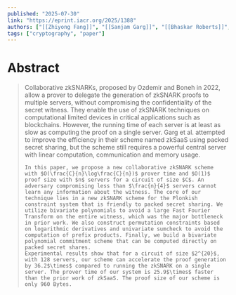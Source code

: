 ```yaml
---
published: "2025-07-30"
link: "https://eprint.iacr.org/2025/1388"
authors: ["[[Zhiyong Fang]]", "[[Sanjam Garg]]", "[[Bhaskar Roberts]]", "[[Wenxuan Wu]]", "[[Yupeng Zhang]]"]
tags: ["cryptography", "paper"]
---
```


# Abstract

> Collaborative zkSNARKs, proposed by Ozdemir and Boneh in 2022, allow a prover to delegate the generation of zkSNARK proofs to multiple servers, without compromising the confidentiality of the secret witness. They enable the use of zkSNARK techniques on computational limited devices in critical applications such as blockchains. However, the running time of each server is at least as slow as computing the proof on a single server. Garg et al. attempted to improve the efficiency in their scheme named zkSaaS using packed secret sharing, but the scheme still requires a powerful central server with linear computation, communication and memory usage. 
> 
>     In this paper, we propose a new collaborative zkSNARK scheme with $O(\frac{C}{n}\log\frac{C}{n})$ prover time and $O(1)$ proof size with $n$ servers for a circuit of size $C$. An adversary compromising less than $\frac{n}{4}$ servers cannot learn any information about the witness. The core of our technique lies in a new zkSNARK scheme for the Plonkish constraint system that is friendly to packed secret sharing. We utilize bivariate polynomials to avoid a large Fast Fourier Transform on the entire witness, which was the major bottleneck in prior work. We also construct permutation constraints based on logarithmic derivatives and univariate sumcheck to avoid the computation of prefix products. Finally, we build a bivariate polynomial commitment scheme that can be computed directly on packed secret shares. 
>     Experimental results show that for a circuit of size $2^{20}$, with 128 servers, our scheme can accelerate the proof generation by 36.2$\times$ compared to running the zkSNARK on a single server. The prover time of our system is 25.9$\times$ faster than the prior work of zkSaaS. The proof size of our scheme is only 960 Bytes.